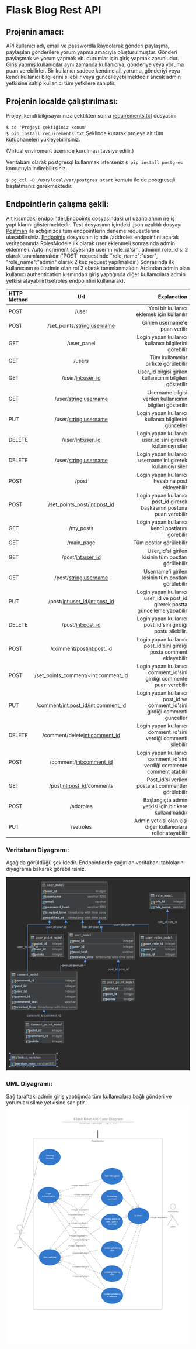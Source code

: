 # Flask Blog Rest API

## Projenin amacı:
  API kullanıcı adı, email ve passwordla kaydolarak gönderi
    paylaşma, paylaşılan gönderilere yorum yapma amacıyla oluşturulmuştur.
  Gönderi paylaşmak ve yorum yapmak vb. durumlar için giriş 
    yapmak zorunludur. Giriş yapmış kullanıcılar aynı zamanda 
    kullanıcıya, gönderiye veya yoruma puan verebilirler. 
  Bir kullanıcı sadece kendine ait yorumu, gönderiyi veya kendi kullanıcı
    bilgilerini silebilir veya güncelleyebilmektedir ancak admin yetkisine
    sahip kullanıcı tüm yetkilere sahiptir.
    
 ## Projenin localde çalıştırılması:
Projeyi kendi bilgisayarınıza çektikten sonra [requirements.txt](https://github.com/intern-cases/FlaskRestAPI/blob/master/requirements.txt "requirements.txt")
 dosyasını
 
 `$ cd 'Projeyi çektiğiniz konum'`  
 `$ pip install requirements.txt`
 Şeklinde kurarak projeye ait tüm kütüphaneleri yükleyebilirsiniz.
 
 (Virtual enviroment üzerinde kurulması tavsiye edilir.)
 
 Veritabanı olarak postgresql kullanmak isterseniz 
 `$ pip install postgres` komutuyla indirebilirsiniz.
 
 `$ pg_ctl -D /usr/local/var/postgres start` komutu ile de postgresqli başlatmanız gerekmektedir.
 

 ## Endpointlerin çalışma şekli:
 Alt kısımdaki endpointler,[Endpoints](https://github.com/intern-cases/FlaskRestAPI/blob/master/testviews.py "Endpoints")
 dosyasındaki url uzantılarının ne iş yaptıklarını göstermektedir. Test dosyasının içindeki .json uzaktılı dosyayı [Postman](https://www.getpostman.com "Postman") ile açtığınızda tüm endpointlerin deneme requestlerine ulaşabilirsiniz.
 [Endpoints](https://github.com/intern-cases/FlaskRestAPI/blob/master/testviews.py "Endpoints") dosyasının içinde /addroles endpointini açarak veritabanında RolesModele ilk olarak user eklenmeli sonrasında admin eklenmeli. Auto increment sayesinde user'ın role_id'si 1, adminin role_id'si 2 olarak tanımlanmalıdır.('POST' requestinde "role_name":"user", "role_name":"admin" olarak 2 kez request yapılmalıdır.) Sonrasında ilk kullanıcının rolü admin olan rol 2 olarak tanımlanmalıdır. Ardından admin olan kullanıcı authentication kısmından giriş yaptığında diğer kullanıcılara admin yetkisi atayabilir(/setroles endpointini kullanarak).
 

| HTTP Method| Url                                   | Explanation                                                                 |
| :---       |     :---:                             |          ---:                                                               |
| POST       |/user                                  | Yeni bir kullanıcı eklemek için kullanılır                                  |
| POST       |/set_points/<string:username>          | Girilen username'e puan verilir                                             |
| GET        |/user_panel                            | Login yapan kullanıcı kullanıcı bilgilerini görebilir                       |
| GET        |/users                                 | Tüm kullanıcılar birlikte görülebilir                                       |
| GET        |/user/<int:user_id>                    | User_id bilgisi girilen kullanıcının bilgileri gösterilir                   |
| GET        |/user/<string:username>                | Username bilgisi verilen kullanıcının bilgileri gösterilir                  |
| PUT        |/user/<string:username>                | Login yapan kullanıcı kullanıcı bilgilerini günceller                       |
| DELETE     |/user/<int:user_id>                    | Login yapan kullanıcı user_id'sini girerek kullanıcıyı siler                |
| DELETE     |/user/<string:username>                | Login yapan kullanıcı username'ini girerek kullanıcıyı siler                |
| POST       |/post                                  | Login yapan kullanıcı hesabına post ekleyebilir                             |
| POST       |/set_points_post/<int:post_id>         | Login yapan kullanıcı post_id girerek başkasının postuna puan verebilir     |
| GET        |/my_posts                              | Login yapan kullanıcı kendi postlarını görebilir                            |
| GET        |/main_page                             | Tüm postlar görülebilir                                                     |
| GET        |/post/<int:user_id>                    | User_id'si girilen kisinin tüm postları görülebilir                         |
| GET        |/post/<string:username>                | Username'i girilen kisinin tüm postları görülebilir                         |
| PUT        |/post/<int:user_id>/<int:post_id>      | Login yapan kullanıcı user_id ve post_id girerek postta güncelleme yapabilir|
| DELETE     |/post/<int:post_id>                    | Login yapan kullanıcı post_id'sini girdiği postu silebilir.                 |
| POST       |/comment/post<int:post_id>             | Login yapan kullanıcı post_id'sini girdiği posta comment ekleyebilir        |
| POST       |/set_points_comment/<int:comment_id    | Login yapan kullanıcı comment_id'sini girdiği commente puan verebilir       |
| PUT        |/comment/<int:post_id>/<int:comment_id>| Login yapan kullanıcı post_id ve comment_id'sini girdiği commenti günceller |
| DELETE     |/comment/delete<int:comment_id>        | Login yapan kullanıcı comment_id'sini verdiği commenti silebilir            |
| POST       |/comment/<int:comment_id>              | Login yapan kullanıcı comment_id'sini verdiği commente comment atabilir     |
| GET        |/post<int:post_id>/comments            | Post_id'si verilen posta ait commentler görülebilir                         |
| POST       |/addroles                              | Başlangıçta admin yetkisi için bir kere kullanılmalıdır                     |
| PUT        |/setroles                              | Admin yetkisi olan kişi diğer kullanıcılara roller atayabilir               |

### Veritabanı Diyagramı:
Aşağıda görüldüğü şekildedir. Endpointlerde çağırılan veritabanı tablolarını diyagrama bakarak görebilirsiniz.

![](https://github.com/intern-cases/FlaskRestAPI/blob/develop/pictures/dbmodel.png)


### UML Diyagramı:
Sağ taraftaki admin giriş yaptığında tüm kullanıcılara bağlı gönderi ve yorumları silme yetkisine sahiptir.
![](https://github.com/intern-cases/FlaskRestAPI/blob/develop/pictures/flaskuml.png)
